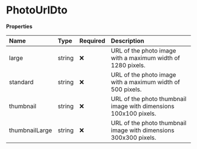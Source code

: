 # PhotoUrlDto

**Properties**

| Name           | Type   | Required | Description                                                      |
| :------------- | :----- | :------- | :--------------------------------------------------------------- |
| large          | string | ❌       | URL of the photo image with a maximum width of 1280 pixels.      |
| standard       | string | ❌       | URL of the photo image with a maximum width of 500 pixels.       |
| thumbnail      | string | ❌       | URL of the photo thumbnail image with dimensions 100x100 pixels. |
| thumbnailLarge | string | ❌       | URL of the photo thumbnail image with dimensions 300x300 pixels. |

<!-- This file was generated by liblab | https://liblab.com/ -->
